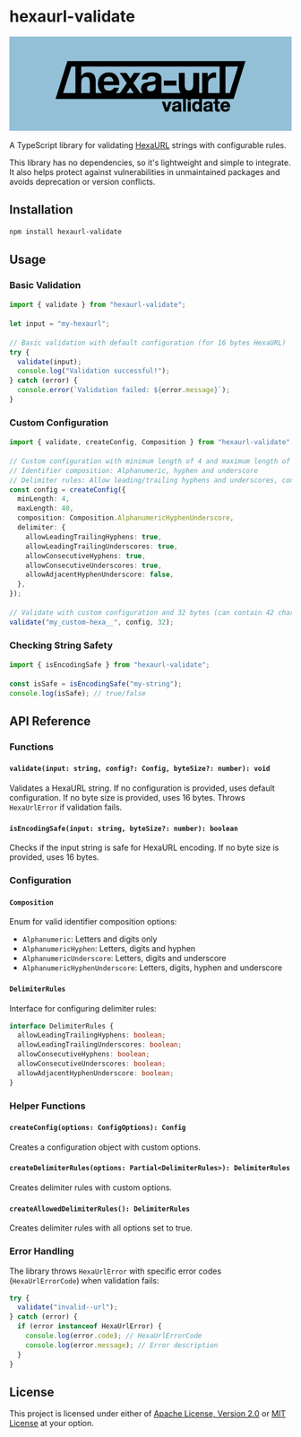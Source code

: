 # hexaurl-validate

![HexaURL validate logo](https://github.com/perforate-org/hexaurl/blob/main/assets/validate_logo.png?raw=true)

A TypeScript library for validating [HexaURL](https://github.com/perforate-org/hexaurl) strings with configurable rules.

This library has no dependencies, so it's lightweight and simple to integrate. It also helps protect against vulnerabilities in unmaintained packages and avoids deprecation or version conflicts.

## Installation

```bash
npm install hexaurl-validate
```

## Usage

### Basic Validation

```ts
import { validate } from "hexaurl-validate";

let input = "my-hexaurl";

// Basic validation with default configuration (for 16 bytes HexaURL)
try {
  validate(input);
  console.log("Validation successful!");
} catch (error) {
  console.error(`Validation failed: ${error.message}`);
}
```

### Custom Configuration

```ts
import { validate, createConfig, Composition } from "hexaurl-validate";

// Custom configuration with minimum length of 4 and maximum length of 40
// Identifier composition: Alphanumeric, hyphen and underscore
// Delimiter rules: Allow leading/trailing hyphens and underscores, consecutive hyphens and underscores
const config = createConfig({
  minLength: 4,
  maxLength: 40,
  composition: Composition.AlphanumericHyphenUnderscore,
  delimiter: {
    allowLeadingTrailingHyphens: true,
    allowLeadingTrailingUnderscores: true,
    allowConsecutiveHyphens: true,
    allowConsecutiveUnderscores: true,
    allowAdjacentHyphenUnderscore: false,
  },
});

// Validate with custom configuration and 32 bytes (can contain 42 characters at most)
validate("my_custom-hexa__", config, 32);
```

### Checking String Safety

```ts
import { isEncodingSafe } from "hexaurl-validate";

const isSafe = isEncodingSafe("my-string");
console.log(isSafe); // true/false
```

## API Reference

### Functions

#### `validate(input: string, config?: Config, byteSize?: number): void`

Validates a HexaURL string. If no configuration is provided, uses default configuration. If no byte size is provided, uses 16 bytes. Throws `HexaUrlError` if validation fails.

#### `isEncodingSafe(input: string, byteSize?: number): boolean`

Checks if the input string is safe for HexaURL encoding. If no byte size is provided, uses 16 bytes.

### Configuration

#### `Composition`

Enum for valid identifier composition options:

- `Alphanumeric`: Letters and digits only
- `AlphanumericHyphen`: Letters, digits and hyphen
- `AlphanumericUnderscore`: Letters, digits and underscore
- `AlphanumericHyphenUnderscore`: Letters, digits, hyphen and underscore

#### `DelimiterRules`

Interface for configuring delimiter rules:

```typescript
interface DelimiterRules {
  allowLeadingTrailingHyphens: boolean;
  allowLeadingTrailingUnderscores: boolean;
  allowConsecutiveHyphens: boolean;
  allowConsecutiveUnderscores: boolean;
  allowAdjacentHyphenUnderscore: boolean;
}
```

### Helper Functions

#### `createConfig(options: ConfigOptions): Config`

Creates a configuration object with custom options.

#### `createDelimiterRules(options: Partial<DelimiterRules>): DelimiterRules`

Creates delimiter rules with custom options.

#### `createAllowedDelimiterRules(): DelimiterRules`

Creates delimiter rules with all options set to true.

### Error Handling

The library throws `HexaUrlError` with specific error codes (`HexaUrlErrorCode`) when validation fails:

```typescript
try {
  validate("invalid--url");
} catch (error) {
  if (error instanceof HexaUrlError) {
    console.log(error.code); // HexaUrlErrorCode
    console.log(error.message); // Error description
  }
}
```

## License

This project is licensed under either of [Apache License, Version 2.0](./LICENSE-APACHE) or [MIT License](./LICENSE-MIT) at your option.
